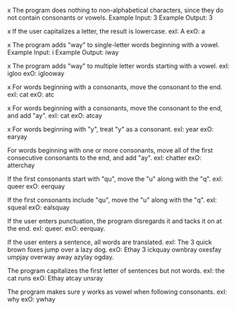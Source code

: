 x The program does nothing to non-alphabetical characters, since they do not contain consonants or vowels.
Example Input: 3
Example Output: 3

x If the user capitalizes a letter, the result is lowercase.
exI: A
exO: a

x The program adds "way" to single-letter words beginning with a vowel.
Example Input: i
Example Output: iway

x The program adds "way" to multiple letter words starting with a vowel.
exI: igloo
exO: iglooway

x For words beginning with a consonants, move the consonant to the end.
exI: cat
exO: atc

x For words beginning with a consonants, move the consonant to the end, and add "ay".
exI: cat
exO: atcay

x For words beginning with "y", treat "y" as a consonant.
exI: year
exO: earyay

For words beginning with one or more consonants, move all of the first consecutive consonants to the end, and add "ay".
exI: chatter
exO: atterchay

If the first consonants start with "qu", move the "u" along with the "q".
exI: queer
exO: eerquay

If the first consonants include "qu", move the "u" along with the "q".
exI: squeal
exO: ealsquay

If the user enters punctuation, the program disregards it and tacks it on at the end.
exI: queer.
exO: eerquay.

If the user enters a sentence, all words are translated.
exI: The 3 quick brown foxes jump over a lazy dog.
exO: Ethay 3 ickquay ownbray oxesfay umpjay overway away azylay ogday.

The program capitalizes the first letter of sentences but not words.
exI: the cat runs
exO: Ethay atcay unsray

The program makes sure y works as vowel when following consonants.
exI: why
exO: ywhay
